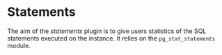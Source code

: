 # Statements

The aim of the *statements* plugin is to give users statistics of the SQL
statements executed on the instance. It relies on the `pg_stat_statements`
module.
